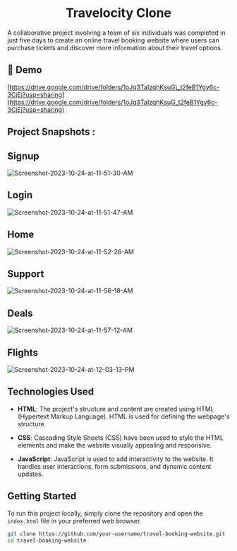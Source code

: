 <h1 align="center" id="title">Travelocity Clone</h1>

<p id="description">A collaborative project involving a team of six individuals was completed in just five days to create an online travel booking website where users can purchase tickets and discover more information about their travel options.</p>

<h2>🚀 Demo</h2>

[https://drive.google.com/drive/folders/1oJq3TaIzqhKsuG\_t2feB1Ygy6c-3CjEj?usp=sharing](https://drive.google.com/drive/folders/1oJq3TaIzqhKsuG_t2feB1Ygy6c-3CjEj?usp=sharing)

<h2>Project Snapshots :</h2>

<h2>Signup</h2>
<img src="https://i.ibb.co/rcnZyhj/Screenshot-2023-10-24-at-11-51-30-AM.png" alt="Screenshot-2023-10-24-at-11-51-30-AM" border="0">
<h2>Login</h2>
<img src="https://i.ibb.co/bN7TB0J/Screenshot-2023-10-24-at-11-51-47-AM.png" alt="Screenshot-2023-10-24-at-11-51-47-AM" border="0">
<h2>Home</h2>
<img src="https://i.ibb.co/WfKkW2q/Screenshot-2023-10-24-at-11-52-26-AM.png" alt="Screenshot-2023-10-24-at-11-52-26-AM" border="0">
<h2>Support</h2>
<img src="https://i.ibb.co/wyggKT9/Screenshot-2023-10-24-at-11-56-18-AM.png" alt="Screenshot-2023-10-24-at-11-56-18-AM" border="0">
<h2>Deals</h2>
<img src="https://i.ibb.co/HhBRMgJ/Screenshot-2023-10-24-at-11-57-12-AM.png" alt="Screenshot-2023-10-24-at-11-57-12-AM" border="0">
<h2>Flights</h2>
<img src="https://i.ibb.co/hfCKBgH/Screenshot-2023-10-24-at-12-03-13-PM.png" alt="Screenshot-2023-10-24-at-12-03-13-PM" border="0">

 <h2>Technologies Used</h2>

- **HTML**: The project's structure and content are created using HTML (Hypertext Markup Language). HTML is used for defining the webpage's structure.

- **CSS**: Cascading Style Sheets (CSS) have been used to style the HTML elements and make the website visually appealing and responsive.

- **JavaScript**: JavaScript is used to add interactivity to the website. It handles user interactions, form submissions, and dynamic content updates.

## Getting Started

To run this project locally, simply clone the repository and open the `index.html` file in your preferred web browser.

```bash
git clone https://github.com/your-username/travel-booking-website.git
cd travel-booking-website
